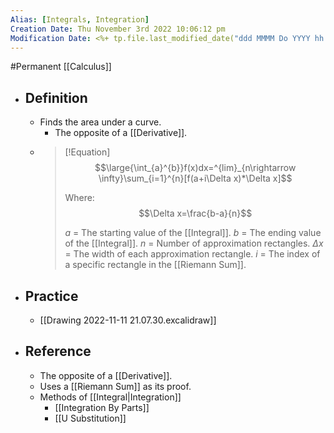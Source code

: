 ```yaml
---
Alias: [Integrals, Integration]
Creation Date: Thu November 3rd 2022 10:06:12 pm 
Modification Date: <%+ tp.file.last_modified_date("ddd MMMM Do YYYY hh:mm:ss a") %>
---
```

#Permanent [[Calculus]]

- ## Definition
	- Finds the area under a curve.
		- The opposite of a [[Derivative]].
	- > [!Equation]
	  > $$\large{\int_{a}^{b}}f(x)dx=^{lim}_{n\rightarrow \infty}\sum_{i=1}^{n}[f(a+i\Delta x)*\Delta x]$$
	  > 
	  > Where: $$\Delta x=\frac{b-a}{n}$$
	  > 
	  > $a$ = The starting value of the [[Integral]].
	  > $b$ = The ending value of the [[Integral]].
	  > $n$ = Number of approximation rectangles.
	  > $\Delta x$ = The width of each approximation rectangle.
	  > $i$ = The index of a specific rectangle in the [[Riemann Sum]].
- ## Practice
	- [[Drawing 2022-11-11 21.07.30.excalidraw]]
- ## Reference
	- The opposite of a [[Derivative]].
	- Uses a [[Riemann Sum]] as its proof.
	- Methods of [[Integral|Integration]]
		- [[Integration By Parts]]
		- [[U Substitution]]